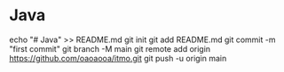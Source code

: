 # Java
echo "# Java" >> README.md
git init
git add README.md
git commit -m "first commit"
git branch -M main
git remote add origin https://github.com/oaoaooa/itmo.git
git push -u origin main

